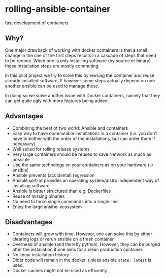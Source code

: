 rolling-ansible-container
==========================

fast development of containers

Why?
-----

One major drawback of working with docker containers is that a small change in the one of the first steps results in a cascade of steps that need to be redone.
When one is only installing software (by source or binary) these installation steps are mostly commuting.

In this pilot project we try to solve this by reusing the container and reuse already installed software.
If however some steps actually depend on one another ansible can be used to manage these.

In doing so we solve another issue with Docker containers, namely that they can get quite ugly with more features being added.


Advantages
-----------

  * Combining the best of two world: Ansible and containers
  * Easy way to have commutable installations in a container (i.e. you don't have to bother with the order of the installations, but can order them if necessary)
  * Well suited for rolling release systems
  * Very large containers should be reused to save Network as much as possible
  * Use the same technology on your containers as on your hardware (-> ansible)
  * Ansible prevents (accidental) regression
  * Ansible sort-of provides an operating system/distro independent way of installing software
  * Ansible is better structured than e.g. Dockerfiles
  * Reuse of missing binaries
  * No need to force single commands into a single line
  * Enjoy the large ansibel ecosystem

Disadvantages
---------------

  * Containers will grow with time. However, one can solve this by either clearing logs or rerun ansible on a fresh container  
  * Overhead of ansible (and thereby python). However, they can be purged after the installation if one aims for a clean production container.
  * No linear installation history
  * Older code will remain in the docker, unless ansible `state: latest` is used.
  * Docker caches might not be used as efficently